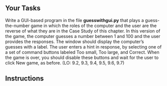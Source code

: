 <!-- manual -->

## Your Tasks

Write a GUI-based program in the file **guesswithgui.py** that plays a guess-the-number game in which the roles of the computer and the user are the reverse of what they are in the Case Study of this chapter. In this version of
the game, the computer guesses a number between 1 and 100 and the user provides the responses. The window should display the computer’s guesses with a label. The user enters a hint in response, by selecting one of a set of command buttons labeled Too small, Too large, and Correct. When the game is over, you should disable these buttons and wait for the user to click New game, as before. (LO: 9.2, 9.3, 9.4, 9.5, 9.6, 9.7)

## Instructions
